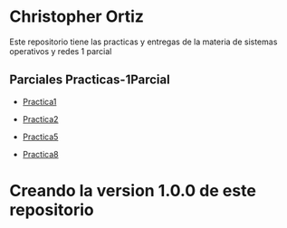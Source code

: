# Christopher Ortiz 


Este repositorio tiene las practicas y entregas de la materia de sistemas operativos y redes 1 parcial 

## Parciales Practicas-1Parcial

- [Practica1](./Datos.md)

 
- [Practica2](./Tarea1.md)


- [Practica5](https://github.com/ChristopherOrtiz69/Practica4) 


- [Practica8](./practica_8.md)

# Creando la version 1.0.0 de este repositorio 


